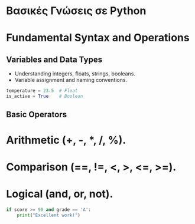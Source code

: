 # Βασικές Γνώσεις σε Python


# Fundamental Syntax and Operations

## Variables and Data Types
- Understanding integers, floats, strings, booleans.
- Variable assignment and naming conventions.

```python
temperature = 23.5  # Float
is_active = True    # Boolean
```

## Basic Operators
# Arithmetic (+, -, *, /, %).
# Comparison (==, !=, <, >, <=, >=).
# Logical (and, or, not).

```python
if score >= 90 and grade == 'A':
    print("Excellent work!")
